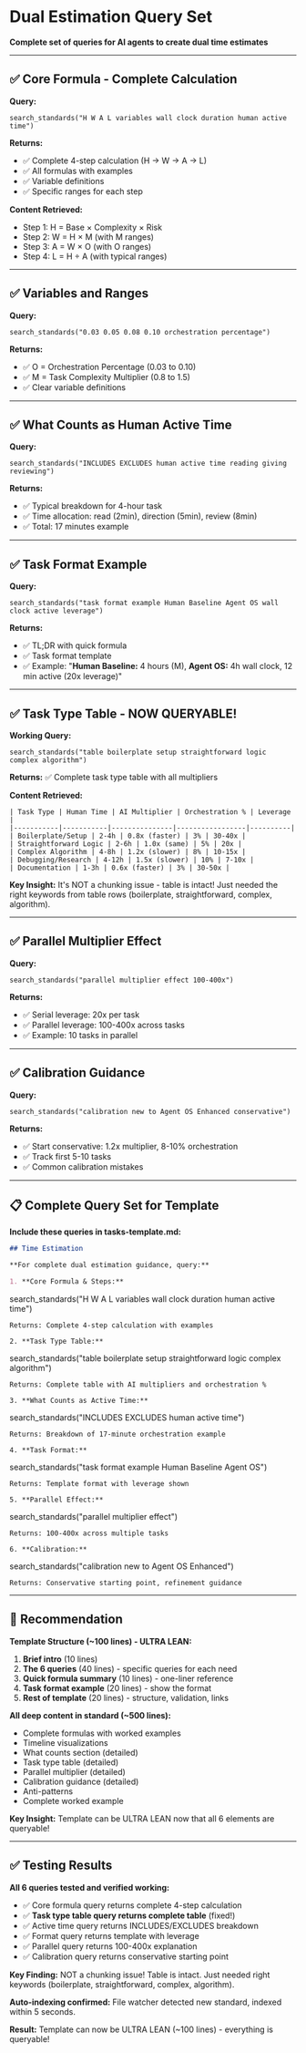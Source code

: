# Dual Estimation Query Set

**Complete set of queries for AI agents to create dual time estimates**

---

## ✅ Core Formula - Complete Calculation

**Query:**
```
search_standards("H W A L variables wall clock duration human active time")
```

**Returns:**
- ✅ Complete 4-step calculation (H → W → A → L)
- ✅ All formulas with examples
- ✅ Variable definitions
- ✅ Specific ranges for each step

**Content Retrieved:**
- Step 1: H = Base × Complexity × Risk
- Step 2: W = H × M (with M ranges)
- Step 3: A = W × O (with O ranges)
- Step 4: L = H ÷ A (with typical ranges)

---

## ✅ Variables and Ranges

**Query:**
```
search_standards("0.03 0.05 0.08 0.10 orchestration percentage")
```

**Returns:**
- ✅ O = Orchestration Percentage (0.03 to 0.10)
- ✅ M = Task Complexity Multiplier (0.8 to 1.5)
- ✅ Clear variable definitions

---

## ✅ What Counts as Human Active Time

**Query:**
```
search_standards("INCLUDES EXCLUDES human active time reading giving reviewing")
```

**Returns:**
- ✅ Typical breakdown for 4-hour task
- ✅ Time allocation: read (2min), direction (5min), review (8min)
- ✅ Total: 17 minutes example

---

## ✅ Task Format Example

**Query:**
```
search_standards("task format example Human Baseline Agent OS wall clock active leverage")
```

**Returns:**
- ✅ TL;DR with quick formula
- ✅ Task format template
- ✅ Example: "**Human Baseline:** 4 hours (M), **Agent OS:** 4h wall clock, 12 min active (20x leverage)"

---

## ✅ Task Type Table - NOW QUERYABLE!

**Working Query:**
```
search_standards("table boilerplate setup straightforward logic complex algorithm")
```

**Returns:** ✅ Complete task type table with all multipliers

**Content Retrieved:**
```
| Task Type | Human Time | AI Multiplier | Orchestration % | Leverage |
|-----------|-----------|---------------|-----------------|----------|
| Boilerplate/Setup | 2-4h | 0.8x (faster) | 3% | 30-40x |
| Straightforward Logic | 2-6h | 1.0x (same) | 5% | 20x |
| Complex Algorithm | 4-8h | 1.2x (slower) | 8% | 10-15x |
| Debugging/Research | 4-12h | 1.5x (slower) | 10% | 7-10x |
| Documentation | 1-3h | 0.6x (faster) | 3% | 30-50x |
```

**Key Insight:** It's NOT a chunking issue - table is intact! Just needed the right keywords from table rows (boilerplate, straightforward, complex, algorithm).

---

## ✅ Parallel Multiplier Effect

**Query:**
```
search_standards("parallel multiplier effect 100-400x")
```

**Returns:**
- ✅ Serial leverage: 20x per task
- ✅ Parallel leverage: 100-400x across tasks
- ✅ Example: 10 tasks in parallel

---

## ✅ Calibration Guidance

**Query:**
```
search_standards("calibration new to Agent OS Enhanced conservative")
```

**Returns:**
- ✅ Start conservative: 1.2x multiplier, 8-10% orchestration
- ✅ Track first 5-10 tasks
- ✅ Common calibration mistakes

---

## 📋 Complete Query Set for Template

**Include these queries in tasks-template.md:**

```markdown
## Time Estimation

**For complete dual estimation guidance, query:**

1. **Core Formula & Steps:**
   ```
   search_standards("H W A L variables wall clock duration human active time")
   ```
   Returns: Complete 4-step calculation with examples

2. **Task Type Table:**
   ```
   search_standards("table boilerplate setup straightforward logic complex algorithm")
   ```
   Returns: Complete table with AI multipliers and orchestration %

3. **What Counts as Active Time:**
   ```
   search_standards("INCLUDES EXCLUDES human active time")
   ```
   Returns: Breakdown of 17-minute orchestration example

4. **Task Format:**
   ```
   search_standards("task format example Human Baseline Agent OS")
   ```
   Returns: Template format with leverage shown

5. **Parallel Effect:**
   ```
   search_standards("parallel multiplier effect")
   ```
   Returns: 100-400x across multiple tasks

6. **Calibration:**
   ```
   search_standards("calibration new to Agent OS Enhanced")
   ```
   Returns: Conservative starting point, refinement guidance
```

---

## 🎯 Recommendation

**Template Structure (~100 lines) - ULTRA LEAN:**

1. **Brief intro** (10 lines)
2. **The 6 queries** (40 lines) - specific queries for each need
3. **Quick formula summary** (10 lines) - one-liner reference
4. **Task format example** (20 lines) - show the format
5. **Rest of template** (20 lines) - structure, validation, links

**All deep content in standard (~500 lines):**
- Complete formulas with worked examples
- Timeline visualizations
- What counts section (detailed)
- Task type table (detailed)
- Parallel multiplier (detailed)
- Calibration guidance (detailed)
- Anti-patterns
- Complete worked example

**Key Insight:** Template can be ULTRA LEAN now that all 6 elements are queryable!

---

## ✅ Testing Results

**All 6 queries tested and verified working:**
- ✅ Core formula query returns complete 4-step calculation
- ✅ **Task type table query returns complete table** (fixed!)
- ✅ Active time query returns INCLUDES/EXCLUDES breakdown
- ✅ Format query returns template with leverage
- ✅ Parallel query returns 100-400x explanation
- ✅ Calibration query returns conservative starting point

**Key Finding:** NOT a chunking issue! Table is intact. Just needed right keywords (boilerplate, straightforward, complex, algorithm).

**Auto-indexing confirmed:** File watcher detected new standard, indexed within 5 seconds.

**Result:** Template can now be ULTRA LEAN (~100 lines) - everything is queryable!

